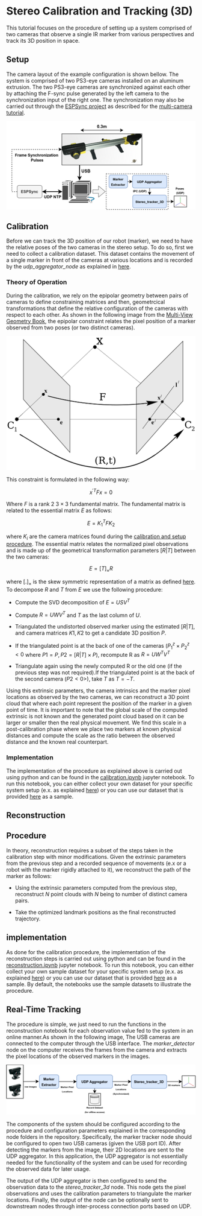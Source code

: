 # Stereo Calibration and Tracking (3D)

This tutorial focuses on the procedure of setting up a system comprised of two cameras that observe a single IR marker from various perspectives and track its 3D position in space. 

## Setup
The camera layout of the example configuration is shown bellow. The system is comprised of two PS3-eye cameras installed on an aluminum extrusion. The two PS3-eye cameras are synchronized against each other by attaching the F-sync pulse generated by the left camera to the synchronization input of the right one. The synchronization may also be carried out through the [ESPSync project]() as described for the [multi-camera tutorial](../doc/tutorial1_multi_3d.md). 

![](../doc/stereo_camera_system.png)

## Calibration

Before we can track the 3D position of our robot (marker), we need to have the relative poses of the two cameras in the stereo setup. To do so, first we need to collect a calibration dataset. This dataset contains the movement of a single marker in front of the cameras at various locations and is recorded by the *udp_aggregator_node* as explained in [here](link). 

### Theory of Operation

During the calibration, we rely on the epipolar geometry between pairs of cameras to define constraining matrices and then, geometrcical transformations that define the relative configuration of the cameras with respect to each other. As shown in the following image from the [Multi-View Geometry Book](https://www.amazon.com/Multiple-View-Geometry-Computer-Vision/dp/0521540518), the epipolar constraint relates the pixel position of a marker observed from two poses (or two distinct cameras). 

![](../doc/fundamental_constraint.webp)

This constraint is formulated in the following way:

$${x^\prime}^T F x =0$$

Where $F$ is a rank 2 $3\times3$ fundamental matrix. The fundamental matrix is related to the essential matrix $E$ as follows:

$$E = {K_1}^TFK_2$$

where $K_i$ are the camera matrices found during the [calibration and setup procedure](). The essential matrix relates the normalized pixel observations and is made up of the geometrical transformation parameters $[R|T]$ between the two cameras:

$$E = [T]_{\times}R$$

where $[.]_{\times}$ is the skew symmetric representation of a matrix as defined [here](). To decompose $R$ and $T$ from $E$ we use the following procedure:

- Compute the SVD decomposition of $E=USV^T$

- Compute $R = UWV^T$ and $T$ as the last column of $U$. 

- Triangulated the undistorted observed marker using the estimated $[R|T]$, and camera matrices $K1, K2$ to get a candidate 3D position $P$. 

- If the triangulated point is at the back of one of the cameras ($P_1^z \times P_2^z<0$ where $P1 = P, P2 = [R|T] \times P$), recompute R as $R = UW^TV^T$

- Triangulate again using the newly computed R or the old one (if the previous step was not required).If the triangulated point is at the back of the second camera ($P2<0$>), take $T$ as $T=-T$.

Using this extrinsic parameters, the camera intrinsics and the marker pixel locations as observed by the two cameras, we can reconstruct a 3D point cloud that where each point represent the position of the marker in a given point of time. It is important to note that the global scale of the computed extrinsic is not known and the generated point cloud based on it can be larger or smaller then the real physical movement. We find this scale in a post-calibration phase where we place two markers at known physical distances and compute the scale as the ratio between the observed distance and the known real counterpart. 

### Implementation

The implementation of the procedure as explained above is carried out using python and can be found in the [calibration.ipynb]() jupyter notebook. To run this notebook, you can either collect your own dataset for your specific system setup (e.x. as explained [here]()) or you can use our dataset that is provided [here]() as a sample. 

## Reconstruction
## Procedure

In theory, reconstruction requires a subset of the steps taken in the calibration step with minor modifications. Given the extrinsic parameters from the previous step and a recorded sequence of movements (e.x or a robot with the marker rigidly attached to it), we reconstruct the path of the marker as follows:

- Using the extrinsic parameters computed from the previous step, reconstruct $N$ point clouds with $N$ being to number of distinct camera pairs. 

- Take the optimized landmark positions as the final reconstructed trajectory. 

## implementation

As done for the calibration procedure, the implementation of the reconstruction steps is carried out using python and can be found in the [reconstruction.ipynb]() jupyter notebook. To run this notebook, you can either collect your own sample dataset for your specific system setup (e.x. as explained [here]()) or you can use our dataset that is provided [here]() as a sample. By default, the notebooks use the sample datasets to illustrate the procedure.

## Real-Time Tracking

The procedure is simple, we just need to run the functions in the reconstruction notebook for each observation value fed to the system in an online manner.As shown in the following image, The USB cameras are connected to the computer through the USB interface. The *marker_detector* node on the computer receives the frames from the camera and extracts the pixel locations of the observed markers in the images. 

![](../doc/ps3_stereo_tracker.png)

The components of the system should be configured according to the procedure and configuration parameters explained in the corresponding node folders in the repository. Specifically, the marker tracker node should be configured to open two USB cameras (given the USB port ID). After detecting the markers from the image, their 2D locations are sent to the UDP aggregator. In this application, the UDP aggregator is not essentially needed for the functionality of the system and can be used for recording the observed data for later usage. 

The output of the UDP aggregator is then configured to send the observation data to the *stereo_tracker_3d* node. This node gets the pixel observations and uses the calibration parameters to triangulate the marker locations. Finally, the output of the node can be optionally sent to downstream nodes through inter-process connection ports based on UDP. 
